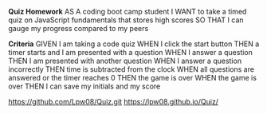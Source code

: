 **Quiz Homework** 
AS A coding boot camp student
I WANT to take a timed quiz on JavaScript fundamentals that stores high scores
SO THAT I can gauge my progress compared to my peers

**Criteria**
GIVEN I am taking a code quiz
WHEN I click the start button
THEN a timer starts and I am presented with a question
WHEN I answer a question
THEN I am presented with another question
WHEN I answer a question incorrectly
THEN time is subtracted from the clock
WHEN all questions are answered or the timer reaches 0
THEN the game is over
WHEN the game is over
THEN I can save my initials and my score

https://github.com/Lpw08/Quiz.git
https://lpw08.github.io/Quiz/
